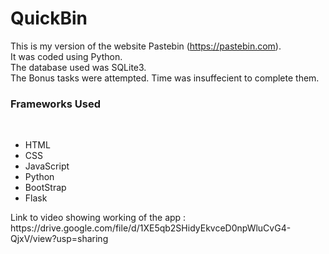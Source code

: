 # QuickBin
This is my version of the website Pastebin (https://pastebin.com).<br>
It was coded using Python.<br>
The database used was SQLite3.<br>
The Bonus tasks were attempted. Time was insuffecient to complete them.<br>
<h3>Frameworks Used</h3><br>
<ul>
  <li>HTML</li>
  <li>CSS</li>
  <li>JavaScript</li>
  <li>Python</li>
  <li>BootStrap</li>
  <li>Flask</li>
  </ul>
Link to video showing working of the app : https://drive.google.com/file/d/1XE5qb2SHidyEkvceD0npWluCvG4-QjxV/view?usp=sharing
